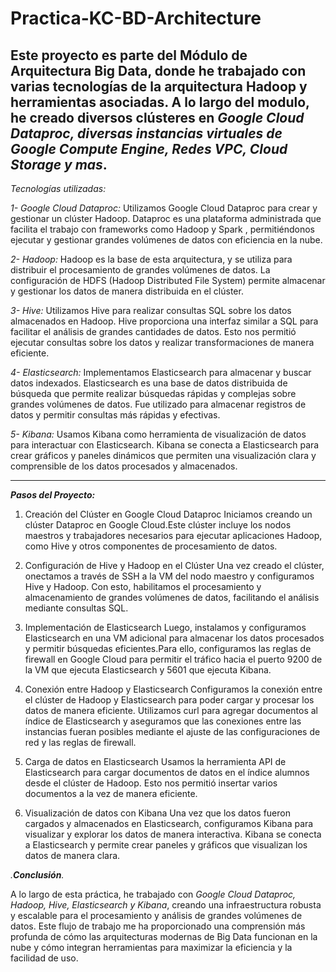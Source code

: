 # **Practica-KC-BD-Architecture**
Este proyecto es parte del Módulo de Arquitectura Big Data, donde he trabajado con varias tecnologías de la arquitectura Hadoop y herramientas asociadas. A lo largo del modulo, he creado diversos clústeres en *Google Cloud Dataproc, diversas instancias virtuales de Google Compute Engine, Redes VPC, Cloud Storage y mas*.
---

*Tecnologías utilizadas:*</p>
_1- Google Cloud Dataproc:_ Utilizamos Google Cloud Dataproc para crear y gestionar un clúster Hadoop. Dataproc es una plataforma administrada que facilita el trabajo con frameworks como Hadoop y Spark , permitiéndonos ejecutar y gestionar grandes volúmenes de datos con eficiencia en la nube.

_2- Hadoop:_ Hadoop es la base de esta arquitectura, y se utiliza para distribuir el procesamiento de grandes volúmenes de datos. La configuración de HDFS (Hadoop Distributed File System) permite almacenar y gestionar los datos de manera distribuida en el clúster.

_3- Hive:_ Utilizamos Hive para realizar consultas SQL sobre los datos almacenados en Hadoop. Hive proporciona una interfaz similar a SQL para facilitar el análisis de grandes cantidades de datos. Esto nos permitió ejecutar consultas sobre los datos y realizar transformaciones de manera eficiente.

_4- Elasticsearch:_ Implementamos Elasticsearch para almacenar y buscar datos indexados. Elasticsearch es una base de datos distribuida de búsqueda que permite realizar búsquedas rápidas y complejas sobre grandes volúmenes de datos. Fue utilizado para almacenar registros de datos y permitir consultas más rápidas y efectivas.

_5- Kibana:_ Usamos Kibana como herramienta de visualización de datos para interactuar con Elasticsearch. Kibana se conecta a Elasticsearch para crear gráficos y paneles dinámicos que permiten una visualización clara y comprensible de los datos procesados ​​y almacenados.

---

<b>*Pasos del Proyecto:*</b>
1. Creación del Clúster en Google Cloud Dataproc
Iniciamos creando un clúster Dataproc en Google Cloud.Este clúster incluye los nodos maestros y trabajadores necesarios para ejecutar aplicaciones Hadoop, como Hive y otros componentes de procesamiento de datos.

2. Configuración de Hive y Hadoop en el Clúster
Una vez creado el clúster, onectamos a través de SSH a la VM del nodo maestro y configuramos Hive y Hadoop. Con esto, habilitamos el procesamiento y almacenamiento de grandes volúmenes de datos, facilitando el análisis mediante consultas SQL.

3. Implementación de Elasticsearch
Luego, instalamos y configuramos Elasticsearch en una VM adicional para almacenar los datos procesados ​​y permitir búsquedas eficientes.Para ello, configuramos las reglas de firewall en Google Cloud para permitir el tráfico hacia el puerto 9200 de la VM que ejecuta Elasticsearch y 5601 que ejecuta Kibana.

4. Conexión entre Hadoop y Elasticsearch
Configuramos la conexión entre el clúster de Hadoop y Elasticsearch para poder cargar y procesar los datos de manera eficiente. Utilizamos curl para agregar documentos al índice de Elasticsearch y aseguramos que las conexiones entre las instancias fueran posibles mediante el ajuste de las configuraciones de red y las reglas de firewall.

5. Carga de datos en Elasticsearch
Usamos la herramienta API de Elasticsearch para cargar documentos de datos en el índice alumnos desde el clúster de Hadoop. Esto nos permitió insertar varios documentos a la vez de manera eficiente.

6. Visualización de datos con Kibana
Una vez que los datos fueron cargados y almacenados en Elasticsearch, configuramos Kibana para visualizar y explorar los datos de manera interactiva. Kibana se conecta a Elasticsearch y permite crear paneles y gráficos que visualizan los datos de manera clara.

_<p>.**Conclusión**.</p>_
A lo largo de esta práctica, he trabajado con *Google Cloud Dataproc, Hadoop, Hive, Elasticsearch y Kibana*, creando una infraestructura robusta y escalable para el procesamiento y análisis de grandes volúmenes de datos.
Este flujo de trabajo me ha proporcionado una comprensión más profunda de cómo las arquitecturas modernas de Big Data funcionan en la nube y cómo integran herramientas para maximizar la eficiencia y la facilidad de uso.

